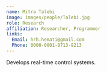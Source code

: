 ```yaml
---
name: Mitra Talebi
image: images/people/Talebi.jpg
role: Research
affiliation: Researcher, Programmer
links:
  Email: hrh.hemati@gmail.com
  Phone: 0000-0001-8713-9213
---
```


Develops real-time control systems.

